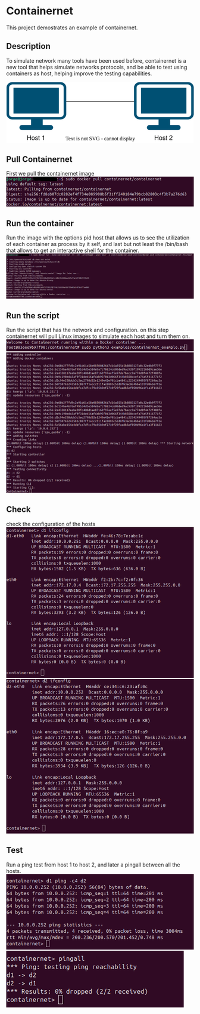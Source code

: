 # Containernet
This project demostrates an example of containernet.
## Description
To simulate network many tools have been used before, containernet is a new tool that helps simulate networks protocols, and be able to test using containers as host, helping improve the testing capabilities.

![Test Embedding draw.io](images/diagram.svg)

## Pull Containernet
First we pull the containernet image
![screenshoot](images/pull_containernet.png)
## Run the container
Run the image with the options pid host that allows us to see the utilization of each container as process by it self, and last but not least the /bin/bash that allows to get an interactive shell for the container.
![screenshoot](images/run_containernet.png)
## Run the script
Run the script that has the network and configuration. on this step containernet will pull Linux images to simulate each host and turn them on.
![screenshoot](images/run_script.png)
![screenshoot](images/creating_containers.png)
## Check 
check the configuration of the hosts
![screenshoot](images/host1_config.png)
![screenshoot](images/host2_config.png)

## Test
Run a ping test from host 1 to host 2, and later a pingall between all the hosts.
![screenshoot](images/pinghost1_host2.png)
![screenshoot](images/pingall.png)

